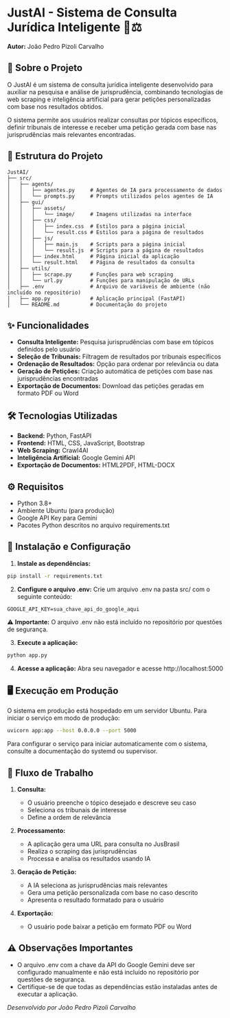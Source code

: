 # JustAI - Sistema de Consulta Jurídica Inteligente 🤖⚖️
**Autor:** João Pedro Pizoli Carvalho

## 📜 Sobre o Projeto
O JustAI é um sistema de consulta jurídica inteligente desenvolvido para auxiliar na pesquisa e análise de jurisprudência, combinando tecnologias de web scraping e inteligência artificial para gerar petições personalizadas com base nos resultados obtidos.

O sistema permite aos usuários realizar consultas por tópicos específicos, definir tribunais de interesse e receber uma petição gerada com base nas jurisprudências mais relevantes encontradas.

## 🔧 Estrutura do Projeto
```
JustAI/
├── src/
│   ├── agents/
│   │   ├── agentes.py     # Agentes de IA para processamento de dados
│   │   └── prompts.py     # Prompts utilizados pelos agentes de IA
│   ├── gui/
│   │   ├── assets/
│   │   │   └── image/     # Imagens utilizadas na interface
│   │   ├── css/
│   │   │   ├── index.css  # Estilos para a página inicial
│   │   │   └── result.css # Estilos para a página de resultados
│   │   ├── js/
│   │   │   ├── main.js    # Scripts para a página inicial
│   │   │   └── result.js  # Scripts para a página de resultados
│   │   ├── index.html     # Página inicial da aplicação
│   │   └── result.html    # Página de resultados da consulta
│   ├── utils/
│   │   ├── scrape.py      # Funções para web scraping
│   │   └── url.py         # Funções para manipulação de URLs
│   ├── .env               # Arquivo de variáveis de ambiente (não incluído no repositório)
│   ├── app.py             # Aplicação principal (FastAPI)
│   └── README.md          # Documentação do projeto
```

## ✨ Funcionalidades

- **Consulta Inteligente:** Pesquisa jurisprudências com base em tópicos definidos pelo usuário
- **Seleção de Tribunais:** Filtragem de resultados por tribunais específicos
- **Ordenação de Resultados:** Opção para ordenar por relevância ou data
- **Geração de Petições:** Criação automática de petições com base nas jurisprudências encontradas
- **Exportação de Documentos:** Download das petições geradas em formato PDF ou Word

## 🛠️ Tecnologias Utilizadas

- **Backend:** Python, FastAPI
- **Frontend:** HTML, CSS, JavaScript, Bootstrap
- **Web Scraping:** Crawl4AI
- **Inteligência Artificial:** Google Gemini API
- **Exportação de Documentos:** HTML2PDF, HTML-DOCX

## ⚙️ Requisitos

- Python 3.8+
- Ambiente Ubuntu (para produção)
- Google API Key para Gemini
- Pacotes Python descritos no arquivo requirements.txt

## 🚀 Instalação e Configuração

1. **Instale as dependências:**
```bash
pip install -r requirements.txt
```

2. **Configure o arquivo .env:**
   Crie um arquivo .env na pasta src/ com o seguinte conteúdo:
```
GOOGLE_API_KEY=sua_chave_api_do_google_aqui
```

⚠️ **Importante:** O arquivo .env não está incluído no repositório por questões de segurança.

3. **Execute a aplicação:**
```bash
python app.py
```

4. **Acesse a aplicação:**
   Abra seu navegador e acesse http://localhost:5000

## 🖥️ Execução em Produção
O sistema em produção está hospedado em um servidor Ubuntu. Para iniciar o serviço em modo de produção:
```bash
uvicorn app:app --host 0.0.0.0 --port 5000
```
Para configurar o serviço para iniciar automaticamente com o sistema, consulte a documentação do systemd ou supervisor.

## 🔄 Fluxo de Trabalho

1. **Consulta:**
   - O usuário preenche o tópico desejado e descreve seu caso
   - Seleciona os tribunais de interesse
   - Define a ordem de relevância

2. **Processamento:**
   - A aplicação gera uma URL para consulta no JusBrasil
   - Realiza o scraping das jurisprudências
   - Processa e analisa os resultados usando IA

3. **Geração de Petição:**
   - A IA seleciona as jurisprudências mais relevantes
   - Gera uma petição personalizada com base no caso descrito
   - Apresenta o resultado formatado para o usuário

4. **Exportação:**
   - O usuário pode baixar a petição em formato PDF ou Word
  

## ⚠️ Observações Importantes

- O arquivo .env com a chave da API do Google Gemini deve ser configurado manualmente e não está incluído no repositório por questões de segurança.
- Certifique-se de que todas as dependências estão instaladas antes de executar a aplicação.

*Desenvolvido por João Pedro Pizoli Carvalho*
